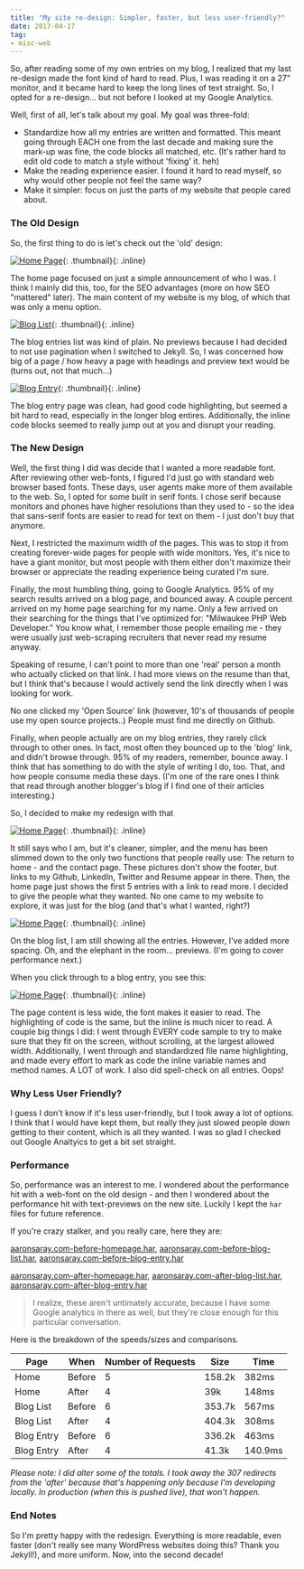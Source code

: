```yaml
---
title: "My site re-design: Simpler, faster, but less user-friendly?"
date: 2017-04-17
tag:
- misc-web
---
```

So, after reading some of my own entries on my blog, I realized that my last re-design made the font kind of hard to read.  Plus, I was reading it on a 27" monitor, and it became hard to keep the long lines of text straight.  So, I opted for a re-design... but not before I looked at my Google Analytics.

<!--more-->

Well, first of all, let's talk about my goal.  My goal was three-fold:

- Standardize how all my entries are written and formatted.  This meant going through EACH one from the last decade and making sure the mark-up was fine, the code blocks all matched, etc.  (It's rather hard to edit old code to match a style without 'fixing' it. heh)
- Make the reading experience easier.  I found it hard to read myself, so why would other people not feel the same way?
- Make it simpler: focus on just the parts of my website that people cared about.

### The Old Design

So, the first thing to do is let's check out the 'old' design:


[![Home Page](/uploads/2017/before-home.png)](/uploads/2017/before-home.png){: .thumbnail}{: .inline}

The home page focused on just a simple announcement of who I was.  I think I mainly did this, too, for the SEO advantages (more on how SEO "mattered" later).  The main content of my website is my blog, of which that was only a menu option.

[![Blog List](/uploads/2017/before-blog-list.png)](/uploads/2017/before-blog-list.png){: .thumbnail}{: .inline}

The blog entries list was kind of plain. No previews because I had decided to not use pagination when I switched to Jekyll.  So, I was concerned how big of a page / how heavy a page with headings and preview text would be (turns out, not that much...)

[![Blog Entry](/uploads/2017/before-blog-entry.png)](/uploads/2017/before-blog-entry.png){: .thumbnail}{: .inline}

The blog entry page was clean, had good code highlighting, but seemed a bit hard to read, especially in the longer blog entires.  Additionally, the inline code blocks seemed to really jump out at you and disrupt your reading.

### The New Design

Well, the first thing I did was decide that I wanted a more readable font.  After reviewing other web-fonts, I figured I'd just go with standard web browser based fonts.  These days, user agents make more of them available to the web.  So, I opted for some built in serif fonts.  I chose serif because monitors and phones have higher resolutions than they used to - so the idea that sans-serif fonts are easier to read for text on them - I just don't buy that anymore.

Next, I restricted the maximum width of the pages.  This was to stop it from creating forever-wide pages for people with wide monitors.  Yes, it's nice to have a giant monitor, but most people with them either don't maximize their browser or appreciate the reading experience being curated I'm sure.

Finally, the most humbling thing, going to Google Analytics.  95% of my search results arrived on a blog page, and bounced away.  A couple percent arrived on my home page searching for my name.  Only a few arrived on their searching for the things that I've optimized for: "Milwaukee PHP Web Developer."  You know what, I remember those people emailing me - they were usually just web-scraping recruiters that never read my resume anyway.

Speaking of resume, I can't point to more than one 'real' person a month who actually clicked on that link.  I had more views on the resume than that, but I think that's because I would actively send the link directly when I was looking for work.

No one clicked my 'Open Source' link (however, 10's of thousands of people use my open source projects..) People must find me directly on Github.  

Finally, when people actually are on my blog entries, they rarely click through to other ones.  In fact, most often they bounced up to the 'blog' link, and didn't browse through.  95% of my readers, remember, bounce away.  I think that has something to do with the style of writing I do, too.  That, and how people consume media these days.  (I'm one of the rare ones I think that read through another blogger's blog if I find one of their articles interesting.)

So, I decided to make my redesign with that 

[![Home Page](/uploads/2017/after-home.png)](/uploads/2017/after-home.png){: .thumbnail}{: .inline}

It still says who I am, but it's cleaner, simpler, and the menu has been slimmed down to the only two functions that people really use: The return to home - and the contact page.  These pictures don't show the footer, but links to my Github, LinkedIn, Twitter and Resume appear in there.  Then, the home page just shows the first 5 entries with a link to read more.  I decided to give the people what they wanted.  No one came to my website to explore, it was just for the blog (and that's what I wanted, right?)

[![Home Page](/uploads/2017/after-blog-list.png)](/uploads/2017/after-blog-list.png){: .thumbnail}{: .inline}

On the blog list, I am still showing all the entries.  However, I've added more spacing.  Oh, and the elephant in the room... previews.  (I'm going to cover performance next.)

When you click through to a blog entry, you see this:

[![Home Page](/uploads/2017/after-blog-entry.png)](/uploads/2017/after-blog-entry.png){: .thumbnail}{: .inline}

The page content is less wide, the font makes it easier to read.  The highlighting of code is the same, but the inline is much nicer to read.  A couple big things I did: I went through EVERY code sample to try to make sure that they fit on the screen, without scrolling, at the largest allowed width.  Additionally, I went through and standardized file name highlighting, and made every effort to mark as code the inline variable names and method names.  A LOT of work.  I also did spell-check on all entries.  Oops!

### Why Less User Friendly?

I guess I don't know if it's less user-friendly, but I took away a lot of options.  I think that I would have kept them, but really they just slowed people down getting to their content, which is all they wanted.  I was so glad I checked out Google Analtyics to get a bit set straight.

### Performance

So, performance was an interest to me.  I wondered about the performance hit with a web-font on the old design - and then I wondered about the performance hit with text-previews on the new site.  Luckily I kept the `har` files for future reference.

If you're crazy stalker, and you really care, here they are:

[aaronsaray.com-before-homepage.har](/uploads/2017/aaronsaray.com-before-homepage.har), [aaronsaray.com-before-blog-list.har](/uploads/2017/aaronsaray.com-before-blog-list.har), [aaronsaray.com-before-blog-entry.har](/uploads/2017/aaronsaray.com-before-blog-entry.har) 

[aaronsaray.com-after-homepage.har](/uploads/2017/aaronsaray.com-after-homepage.har), [aaronsaray.com-after-blog-list.har](/uploads/2017/aaronsaray.com-after-blog-list.har), [aaronsaray.com-after-blog-entry.har](/uploads/2017/aaronsaray.com-after-blog-entry.har) 

> I realize, these aren't untimately accurate, because I have some Google analytics in there as well, but they're close enough for this particular conversation.

Here is the breakdown of the speeds/sizes and comparisons.

| Page       | When   | Number of Requests | Size   | Time  |
| ---------- | ------ | ------------------ | ------ | ----- |
| Home       | Before | 5                  | 158.2k | 382ms |
| Home       | After  | 4                  | 39k    | 148ms |
| Blog List  | Before | 6                  | 353.7k | 567ms |
| Blog List  | After  | 4                  | 404.3k | 308ms |
| Blog Entry | Before | 6                  | 336.2k | 463ms |
| Blog Entry | After | 4 | 41.3k | 140.9ms |

_Please note: I did alter some of the totals. I took away the 307 redirects from the 'after' because that's happening only because I'm developing locally.  In production (when this is pushed live), that won't happen._

### End Notes

So I'm pretty happy with the redesign.  Everything is more readable, even faster (don't really see many WordPress websites doing this? Thank you Jekyll!), and more uniform.  Now, into the second decade!
